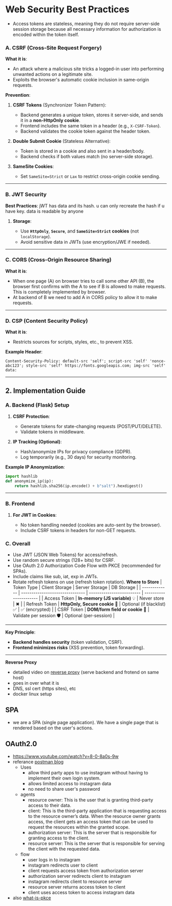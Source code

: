 # **Web Security Best Practices**

- Access tokens are stateless, meaning they do not require server-side session storage because all necessary information for authorization is encoded within the token itself.

### **A. CSRF (Cross-Site Request Forgery)**

**What it is**:

- An attack where a malicious site tricks a logged-in user into performing unwanted actions on a legitimate site.
- Exploits the browser's automatic cookie inclusion in same-origin requests.

**Prevention**:

1. **CSRF Tokens** (Synchronizer Token Pattern):

   - Backend generates a unique token, stores it server-side, and sends it in a **non-HttpOnly cookie**.
   - Frontend includes the same token in a header (e.g., `X-CSRF-Token`).
   - Backend validates the cookie token against the header token.

2. **Double Submit Cookie** (Stateless Alternative):

   - Token is stored in a cookie and also sent in a header/body.
   - Backend checks if both values match (no server-side storage).

3. **SameSite Cookies**:
   - Set `SameSite=Strict` or `Lax` to restrict cross-origin cookie sending.

---

### **B. JWT Security**

**Best Practices**:
jWT has data and its hash. u can only recreate the hash if u have key. data is readable by anyone

1. **Storage**:

   - Use **`HttpOnly`**, **`Secure`**, and **`SameSite=Strict` cookies** (not `localStorage`).
   - Avoid sensitive data in JWTs (use encryption/JWE if needed).

---

### **C. CORS (Cross-Origin Resource Sharing)**

**What it is**:

- When one page (A) on browser tries to call some other API (B), the browser first confirms with the A to see if B is allowed to make requests. This is completely implemented by browser.
- At backend of B we need to add A in CORS policy to allow it to make requests.

---

### **D. CSP (Content Security Policy)**

**What it is**:

- Restricts sources for scripts, styles, etc., to prevent XSS.

**Example Header**:

```http
Content-Security-Policy: default-src 'self'; script-src 'self' 'nonce-abc123'; style-src 'self' https://fonts.googleapis.com; img-src 'self' data:
```

---

## **2. Implementation Guide**

### **A. Backend (Flask) Setup**

1. **CSRF Protection**:

   - Generate tokens for state-changing requests (POST/PUT/DELETE).
   - Validate tokens in middleware.

2. **IP Tracking (Optional)**:
   - Hash/anonymize IPs for privacy compliance (GDPR).
   - Log temporarily (e.g., 30 days) for security monitoring.

**Example IP Anonymization**:

```python
import hashlib
def anonymize_ip(ip):
    return hashlib.sha256(ip.encode() + b"salt").hexdigest()
```

---

### **B. Frontend**

1. **For JWT in Cookies**:

   - No token handling needed (cookies are auto-sent by the browser).
   - Include CSRF tokens in headers for non-GET requests.

### **C. Overall**

- Use JWT (JSON Web Tokens) for access/refresh.
- Use random secure strings (128+ bits) for CSRF.
- Use OAuth 2.0 Authorization Code Flow with PKCE (recommended for SPAs).
- Include claims like sub, iat, exp in JWTs.
- Rotate refresh tokens on use (refresh token rotation).
  **Where to Store**
  | Token Type | Client Storage | Server Storage | DB Storage |
  | ------------- | ------------------------------- | ------------------------- | ---------------------- |
  | Access Token | **In-memory (JS variable)** 💡 | Never store | ✖ |
  | Refresh Token | **HttpOnly, Secure cookie** 🍪 | Optional (if blacklist) ✅ | ✅ (encrypted) |
  | CSRF Token | **DOM/form field or cookie** 🧼 | Validate per session 🛡️ | Optional (per-session) |

---

**Key Principle**:

- **Backend handles security** (token validation, CSRF).
- **Frontend minimizes risks** (XSS prevention, token forwarding).

---

**Reverse Proxy**

- detailed video on [reverse proxy](https://www.youtube.com/watch?v=m1MWjPKS5NM) (serve backend and frotend on same host)
- goes in over what it is
- DNS, ssl cert (https sites), etc
- docker linux setup

## SPA

- we are a SPA (single page application). We have a single page that is rendered based on the user's actions.

## OAuth2.0

- https://www.youtube.com/watch?v=8-0-8a0s-9w
- referance [postman blog](https://blog.postman.com/what-is-oauth-2-0/)
  - Uses
    - allow third party apps to use instagram without having to implement their own login system.
    - allows limited access to instagram data
    - no need to share user's password
  - agents
    - resource owner: This is the user that is granting third-party access to their data.
    - client: This is the third-party application that is requesting access to the resource owner’s data. When the resource owner grants access, the client gets an access token that can be used to request the resources within the granted scope.
    - authorization server: This is the server that is responsible for granting access to the client.
    - resource server: This is the server that is responsible for serving the client with the requested data.
  - flow
    - user logs in to instagram
    - instagram redirects user to client
    - client requests access token from authorization server
    - authorization server redirects client to instagram
    - instagram redirects client to resource server
    - resource server returns access token to client
    - client uses access token to access instagram data
- also [what-is-pkce](https://blog.postman.com/what-is-pkce/)
